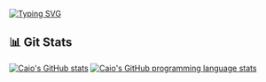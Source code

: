 [![Typing SVG](https://readme-typing-svg.demolab.com?font=Fira+Code&size=31&duration=3800&pause=1000&random=false&width=435&lines=Bem+vindo+ao+meu+GitHub)](https://git.io/typing-svg)

## 📊 Git Stats

[![Caio's GitHub stats](https://github-readme-stats.vercel.app/api?username=caioeduardo4100&theme=react&show_icons=true&border_color=00ffff)](https://github.com/caioeduardo4100/github-readme-stats)
[![Caio's GitHub programming language stats](https://github-readme-stats.vercel.app/api/top-langs/?username=caioeduardo4100&theme=react&layout=compact&border_color=00ffff)](https://github.com/caioeduardo4100/github-readme-stats)
